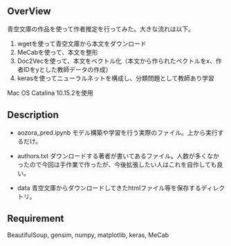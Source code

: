 ## OverView

青空文庫の作品を使って作者推定を行ってみた。大きな流れは以下。

1. wgetを使って青空文庫から本文をダウンロード
1. MeCabを使って、本文を整形
1. Doc2Vecを使って、本文をベクトル化（本文から作られたベクトルをx、作者IDをyとした教師データの作成）
1. kerasを使ってニューラルネットを構成し、分類問題として教師あり学習

Mac OS Catalina 10.15.2を使用

## Description

- aozora_pred.ipynb モデル構築や学習を行う実際のファイル。上から実行するだけ。

- authors.txt ダウンロードする著者が書いてあるファイル。人数が多くなかったので今回は手作業で作ったが、今後拡張したい人はこれを自作しても良い。

- data 青空文庫からダウンロードしてきたhtmlファイル等を保存するディレクトリ。

## Requirement

BeautifulSoup, gensim, numpy, matplotlib, keras, MeCab

